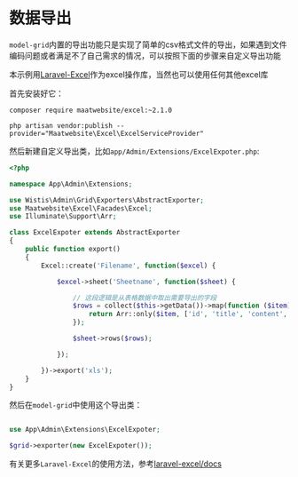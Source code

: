 数据导出
=======

`model-grid`内置的导出功能只是实现了简单的csv格式文件的导出，如果遇到文件编码问题或者满足不了自己需求的情况，可以按照下面的步骤来自定义导出功能

本示例用[Laravel-Excel](https://github.com/Maatwebsite/Laravel-Excel)作为excel操作库，当然也可以使用任何其他excel库

首先安装好它：

```shell
composer require maatwebsite/excel:~2.1.0

php artisan vendor:publish --provider="Maatwebsite\Excel\ExcelServiceProvider"
```

然后新建自定义导出类，比如`app/Admin/Extensions/ExcelExpoter.php`:
```php
<?php

namespace App\Admin\Extensions;

use Wistis\Admin\Grid\Exporters\AbstractExporter;
use Maatwebsite\Excel\Facades\Excel;
use Illuminate\Support\Arr;

class ExcelExpoter extends AbstractExporter
{
    public function export()
    {
        Excel::create('Filename', function($excel) {

            $excel->sheet('Sheetname', function($sheet) {

                // 这段逻辑是从表格数据中取出需要导出的字段
                $rows = collect($this->getData())->map(function ($item) {
                    return Arr::only($item, ['id', 'title', 'content', 'rate', 'keywords']);
                });

                $sheet->rows($rows);

            });

        })->export('xls');
    }
}
```

然后在`model-grid`中使用这个导出类：
```php

use App\Admin\Extensions\ExcelExpoter;

$grid->exporter(new ExcelExpoter());

```

有关更多`Laravel-Excel`的使用方法，参考[laravel-excel/docs](http://www.maatwebsite.nl/laravel-excel/docs)